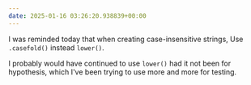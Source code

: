 ```yaml
---
date: 2025-01-16 03:26:20.938839+00:00
---
```


I was reminded today that when creating case-insensitive strings, Use `.casefold()` instead `lower()`.

I probably would have continued to use `lower()` had it not been for hypothesis, which I've been trying to use more and more for testing.
